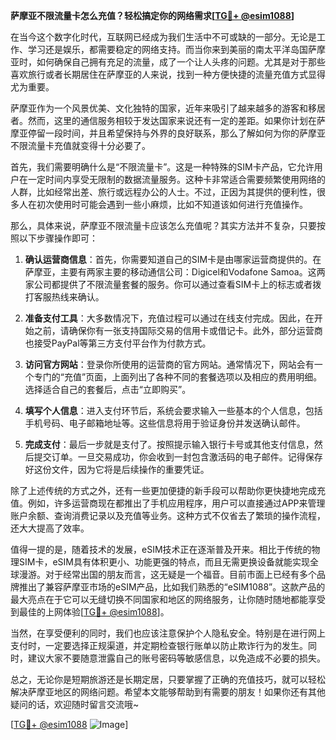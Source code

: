 **萨摩亚不限流量卡怎么充值？轻松搞定你的网络需求[[TG💪+ @esim1088](https://t.me/s/esim1088)]**

在当今这个数字化时代，互联网已经成为我们生活中不可或缺的一部分。无论是工作、学习还是娱乐，都需要稳定的网络支持。而当你来到美丽的南太平洋岛国萨摩亚时，如何确保自己拥有充足的流量，成了一个让人头疼的问题。尤其是对于那些喜欢旅行或者长期居住在萨摩亚的人来说，找到一种方便快捷的流量充值方式显得尤为重要。

萨摩亚作为一个风景优美、文化独特的国家，近年来吸引了越来越多的游客和移居者。然而，这里的通信服务相较于发达国家来说还有一定的差距。如果你计划在萨摩亚停留一段时间，并且希望保持与外界的良好联系，那么了解如何为你的萨摩亚不限流量卡充值就变得十分必要了。

首先，我们需要明确什么是“不限流量卡”。这是一种特殊的SIM卡产品，它允许用户在一定时间内享受无限制的数据流量服务。这种卡非常适合需要频繁使用网络的人群，比如经常出差、旅行或远程办公的人士。不过，正因为其提供的便利性，很多人在初次使用时可能会遇到一些小麻烦，比如不知道该如何进行充值操作。

那么，具体来说，萨摩亚不限流量卡应该怎么充值呢？其实方法并不复杂，只要按照以下步骤操作即可：

1. **确认运营商信息**：首先，你需要知道自己的SIM卡是由哪家运营商提供的。在萨摩亚，主要有两家主要的移动通信公司：Digicel和Vodafone Samoa。这两家公司都提供了不限流量套餐的服务。你可以通过查看SIM卡上的标志或者拨打客服热线来确认。

2. **准备支付工具**：大多数情况下，充值过程可以通过在线支付完成。因此，在开始之前，请确保你有一张支持国际交易的信用卡或借记卡。此外，部分运营商也接受PayPal等第三方支付平台作为付款方式。

3. **访问官方网站**：登录你所使用的运营商的官方网站。通常情况下，网站会有一个专门的“充值”页面，上面列出了各种不同的套餐选项以及相应的费用明细。选择适合自己的套餐后，点击“立即购买”。

4. **填写个人信息**：进入支付环节后，系统会要求输入一些基本的个人信息，包括手机号码、电子邮箱地址等。这些信息将用于验证身份并发送确认邮件。

5. **完成支付**：最后一步就是支付了。按照提示输入银行卡号或其他支付信息，然后提交订单。一旦交易成功，你会收到一封包含激活码的电子邮件。记得保存好这份文件，因为它将是后续操作的重要凭证。

除了上述传统的方式之外，还有一些更加便捷的新手段可以帮助你更快捷地完成充值。例如，许多运营商现在都推出了手机应用程序，用户可以直接通过APP来管理账户余额、查询消费记录以及充值等业务。这种方式不仅省去了繁琐的操作流程，还大大提高了效率。

值得一提的是，随着技术的发展，eSIM技术正在逐渐普及开来。相比于传统的物理SIM卡，eSIM具有体积更小、功能更强的特点，而且无需更换设备就能实现全球漫游。对于经常出国的朋友而言，这无疑是一个福音。目前市面上已经有多个品牌推出了兼容萨摩亚市场的eSIM产品，比如我们熟悉的“eSIM1088”。这款产品的最大亮点在于它可以无缝切换不同国家和地区的网络服务，让你随时随地都能享受到最佳的上网体验[[TG💪+ @esim1088](https://t.me/s/esim1088)]。

当然，在享受便利的同时，我们也应该注意保护个人隐私安全。特别是在进行网上支付时，一定要选择正规渠道，并定期检查银行账单以防止欺诈行为的发生。同时，建议大家不要随意泄露自己的账号密码等敏感信息，以免造成不必要的损失。

总之，无论你是短期旅游还是长期定居，只要掌握了正确的充值技巧，就可以轻松解决萨摩亚地区的网络问题。希望本文能够帮助到有需要的朋友！如果你还有其他疑问的话，欢迎随时留言交流哦~

[[TG💪+ @esim1088](https://t.me/s/esim1088) ![Image](https://i.postimg.cc/4NQfJmqS/Snipaste-2025-05-13-00-14-12.png)]
